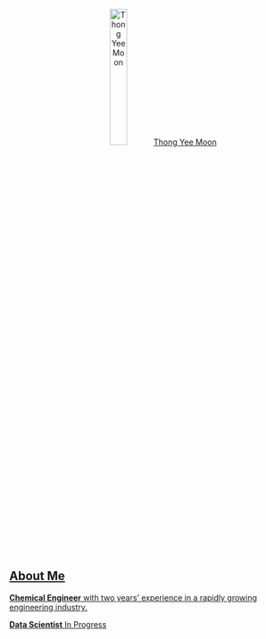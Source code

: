 <p align="center">
  <a href="https://github.com/drshahizan/BDM/blob/307741f4758ca0e8797e043e07965c50fe62c3af/portfolio/yeemoonthong/ProfiePic.jpg">
    <img src="https://github.com/drshahizan/BDM/blob/307741f4758ca0e8797e043e07965c50fe62c3af/portfolio/yeemoonthong/ProfiePic.jpg" alt="Thong Yee Moon" style="width: 25%;>
  </a>

  <h3 align="center">Thong Yee Moon</h3>

## About Me
**Chemical Engineer** with two years’ experience in a rapidly growing engineering industry.
</p>

**Data Scientist** In Progress

# 
